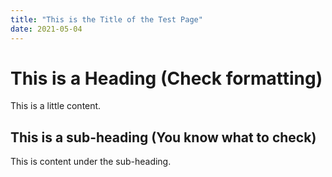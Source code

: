 ```yaml
---
title: "This is the Title of the Test Page"
date: 2021-05-04
---
```


# This is a Heading (Check formatting)
This is a little content.
## This is a sub-heading (You know what to check)
This is content under the sub-heading.
